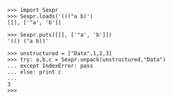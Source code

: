     >>> import Sexpr
    >>> Sexpr.loads('()("a b)')
    [[], ['"a', 'b']]

    >>> Sexpr.puts([[], ['"a', 'b']])
    '(() ("a b))'

    >>> unstructured = ["Data",1,2,3]
    >>> try: a,b,c = Sexpr.unpack(unstructured,"Data")
    ... except IndexError: pass
    ... else: print c
    ... 
    3
    >>>
